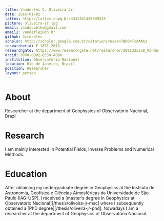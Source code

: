 ```yaml
---
title: Vanderlei C. Oliveira Jr.
date: 2016-01-02
lattes: http://lattes.cnpq.br/4332841435949533
picture: oliveira-jr.jpg
email: vandscoelho@gmail.com
email2: vanderlei@on.br
github: birocoles
scholar: http://scholar.google.com.br/citations?user=TQbQ4TcAAAAJ
researcherid: E-1871-2013
researchgate: https://www.researchgate.net/researcher/2021325258_Vanderlei_C_Oliveira_Jr/
orcid: 0000-0002-6338-4086
institution: Observatório Nacional
location: Rio de Janeiro, Brazil
position: Researcher
layout: person
---
```


# About

Researcher at the department of Geophysics of Observatório Nacional, Brazil

# Research

I am mainly interested in Potential Fields, Inverse Problems and Numerical
Methods.

# Education

After obtaining my undergraduate degree in Geophysics at the Instituto de
Astronomia, Geofísica e Ciências Atmosféricas da Universidade de São Paulo
(IAG-USP), I received a
[master's degree in Geophysics at Observatório
Nacional][/thesis/oliveira-jr-msc]
where I subsequently obtained a
[PhD degree][/thesis/oliveira-jr-phd].
Nowadays I am a researcher at the department of Geophysics of Observatório
Nacional.
